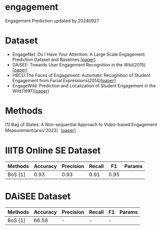 # engagement
Engagement Prediction
updated by 20240927

# Dataset
- EngageNet: Do I Have Your Attention: A Large Scale Engagement Prediction Dataset and Baselines [[paper]](https://arxiv.org/pdf/2302.00431)
- DAiSEE: Towards User Engagement Recognition in the Wild(2015)[[paper]](https://arxiv.org/pdf/1609.01885)
- HBCU:The Faces of Engagement: Automatic Recognition of Student Engagement from Facial Expressions(2014)[[paper]](https://inc.ucsd.edu/mplab/46/media/EngagementRecognitionFinal.pdf)
- EngageWild: Prediction and Localization of Student Engagement in the Wild(1997)[[paper]](https://arxiv.org/pdf/1804.00858)

# Methods
[1] Bag of States: A Non-sequential Approach to Video-based Engagement Measurement(arxiv’2023）[[paper]](https://arxiv.org/pdf/2301.06730)

# IIITB Online SE Dataset
| Methods | Accuracy | Precision | Recall | F1 | Params | 
| ---- | ---- |---- |---- |---- |---- |
| BoS [1] | 0.93 | 0.93 |0.91|0.95|

# DAiSEE Dataset
| Methods | Accuracy | Precision | Recall | F1 | Params | 
| ---- | ---- |---- |---- |---- |---- |
| BoS [1] | 66.58 | - |-|-|
